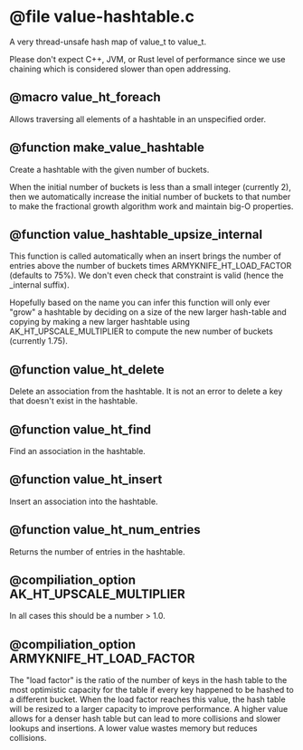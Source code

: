 # @file value-hashtable.c

A very thread-unsafe hash map of value_t to value_t.

Please don't expect C++, JVM, or Rust level of performance since we
use chaining which is considered slower than open addressing.
 
## @macro value_ht_foreach

Allows traversing all elements of a hashtable in an unspecified
order.
 
## @function make_value_hashtable

Create a hashtable with the given number of buckets.

When the initial number of buckets is less than a small integer
(currently 2), then we automatically increase the initial number of
buckets to that number to make the fractional growth algorithm work
and maintain big-O properties.
 
## @function value_hashtable_upsize_internal

This function is called automatically when an insert brings the
number of entries above the number of buckets times
ARMYKNIFE_HT_LOAD_FACTOR (defaults to 75%). We don't even check
that constraint is valid (hence the _internal suffix).

Hopefully based on the name you can infer this function will only
ever "grow" a hashtable by deciding on a size of the new larger
hash-table and copying
by making a new larger hashtable using
AK_HT_UPSCALE_MULTIPLIER to compute the new number of buckets
(currently 1.75).
 
## @function value_ht_delete

Delete an association from the hashtable. It is not an error to
delete a key that doesn't exist in the hashtable.
 
## @function value_ht_find

Find an association in the hashtable.
 
## @function value_ht_insert

Insert an association into the hashtable.
 
## @function value_ht_num_entries

Returns the number of entries in the hashtable.
 
## @compiliation_option AK_HT_UPSCALE_MULTIPLIER

In all cases this should be a number > 1.0.
 
## @compiliation_option ARMYKNIFE_HT_LOAD_FACTOR

The "load factor" is the ratio of the number of keys in the hash
table to the most optimistic capacity for the table if every key
happened to be hashed to a different bucket. When the load factor
reaches this value, the hash table will be resized to a larger
capacity to improve performance. A higher value allows for a denser
hash table but can lead to more collisions and slower lookups and
insertions. A lower value wastes memory but reduces collisions.
 
